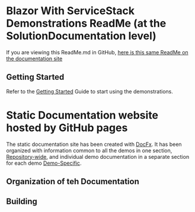 # Blazor With ServiceStack Demonstrations ReadMe (at the SolutionDocumentation level)
If you are viewing this ReadMe.md in GitHub, [here is this same ReadMe on the documentation site](ReadMe.html)

## Getting Started
Refer to the [Getting Started](GettingStarted.html) Guide to start using the demonstrations.

# Static Documentation website hosted by GitHub pages
The static documentation site has been created with [DocFx](https://dotnet.github.io/docfx/). It has been organized with information common to all the demos in one section, [Repository-wide](/Articles/index.md), and individual demo documentation in a separate section for each demo [Demo-Specific](/Articles/Demos/index.md).

## Organization of teh Documentation

## Building

